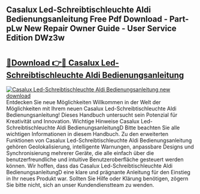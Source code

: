 ## Casalux Led-Schreibtischleuchte Aldi Bedienungsanleitung Free Pdf Download - Part-pLw New Repair Owner Guide - User Service Edition DWz3w

# <h2><a href="http://df09qp.blite.top/?on=Casalux+Led-Schreibtischleuchte+Aldi+Bedienungsanleitung">🔗Download 👉🔴 Casalux Led-Schreibtischleuchte Aldi Bedienungsanleitung</a></h2>

[![Casalux Led-Schreibtischleuchte Aldi Bedienungsanleitung new download](https://i.imgur.com/lujVjoI.png)](http://df09qp.blite.top/?on=Casalux+Led-Schreibtischleuchte+Aldi+Bedienungsanleitung)
Entdecken Sie neue Möglichkeiten Willkommen in der Welt der Möglichkeiten mit Ihrem neuen Casalux Led-Schreibtischleuchte Aldi Bedienungsanleitung! Dieses Handbuch untersucht sein Potenzial für Kreativität und Innovation. Wichtige Hinweise Casalux Led-Schreibtischleuchte Aldi BedienungsanleitungD Bitte beachten Sie alle wichtigen Informationen in diesem Handbuch. Zu den erweiterten Funktionen von Casalux Led-Schreibtischleuchte Aldi Bedienungsanleitung gehören Geolokalisierung, intelligente Warnungen, anpassbare Designs und Synchronisierung mehrerer Geräte, die alle einfach über die benutzerfreundliche und intuitive Benutzeroberfläche gesteuert werden können. Wir hoffen, dass das Casalux Led-Schreibtischleuchte Aldi BedienungsanleitungD eine klare und prägnante Anleitung für den Einstieg in Ihr neues Produkt war. Sollten Sie Hilfe oder Klärung benötigen, zögern Sie bitte nicht, sich an unser Kundendienstteam zu wenden.
